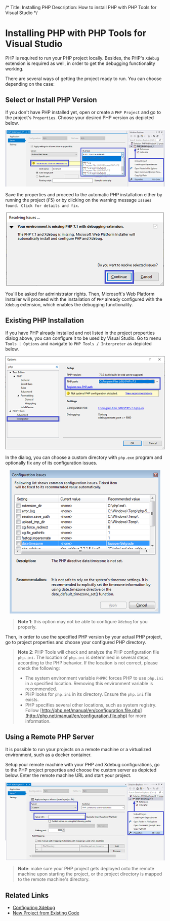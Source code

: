 /*
Title: Installing PHP
Description: How to install PHP with PHP Tools for Visual Studio
*/

# Installing PHP with PHP Tools for Visual Studio

PHP is required to run your PHP project locally. Besides, the PHP's `Xdebug` extension is required as well, in order to get the debugging functionality working. 

There are several ways of getting the project ready to run. You can choose depending on the case:

## Select or Install PHP Version

If you don't have PHP installed yet, open or create a `PHP Project` and go to the project's `Properties`. Choose your desired PHP version as depicted below.

![Installing PHP Automatically](imgs/phpproject-properties-server.png)

Save the properties and proceed to the automatic PHP installation either by running the project (<kbd>F5</kbd>) or by clicking on the warning message `Issues found. Click for details and fix`.


<center markdown="1">

![Installing PHP Automatically](imgs/resolving-issues.png)

</center>


You'll be asked for administrator rights. Then, Microsoft's Web Platform Installer will proceed with the installation of `PHP` already configured with the `Xdebug` extension, which enables the debugging functionality.

## Existing PHP Installation

If you have PHP already installed and not listed in the project properties dialog above, you can configure it to be used by Visual Studio. Go to menu `Tools | Options` and navigate to `PHP Tools / Interpreter` as depicted below.

![PHP Interpreter option](imgs/install-php-interpreter.png)

In the dialog, you can choose a custom directory with `php.exe` program and optionally fix any of its configuration issues.


<center markdown="1">

![Issues dialog](imgs/install-php-options-issues.png)

</center>


> **Note 1**: this option may not be able to configure `Xdebug` for you properly.

Then, in order to use the specified PHP version by your actual PHP project, go to project properties and choose your configured PHP directory.

> **Note 2**: PHP Tools will check and analyze the PHP configuration file `php.ini`. The location of `php.ini` is determined in several steps, according to the PHP behavior. If the location is not correct, please check the following:
>
> - The system environment variable `PHPRC` forces PHP to use `php.ini` in a specified location. Removing this environment variable is recommended.
> - PHP looks for `php.ini` in its directory. Ensure the `php.ini` file exists.
> - PHP specifies several other locations, such as system registry. Follow [http://php.net/manual/en/configuration.file.php](http://php.net/manual/en/configuration.file.php) for more information.

## Using a Remote PHP Server

It is possible to run your projects on a remote machine or a virtualized environment, such as a docker container.

Setup your remote machine with your PHP and Xdebug configurations, go to the PHP project properties and choose the custom server as depicted below. Enter the remote machine URL and start your project.


![Issues dialog](imgs/phpproject-properties-custom.png)

> **Note**: make sure your PHP project gets deployed onto the remote machine upon starting the project, or the project directory is mapped to the remote machine's directory.


## Related Links

- [Configuring Xdebug](/debugging/configuring-xdebug)
- [New Project from Existing Code](/project/from-existing-code)
